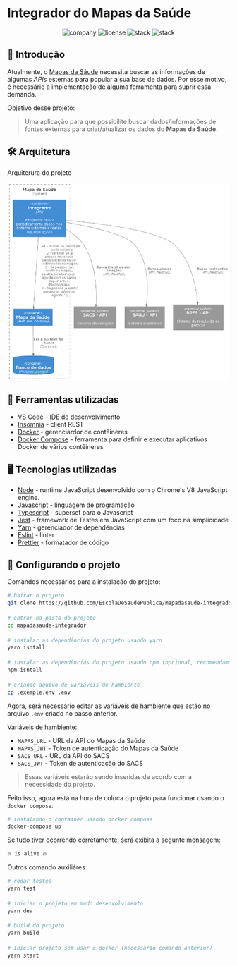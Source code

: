 # Integrador do Mapas da Saúde

<p align="center">
    <img alt="company" src="https://img.shields.io/static/v1?label=company&message=ESP&color=13ad47&labelColor=0A1033">
    <img alt="license" src="https://img.shields.io/static/v1?label=license&message=GPL&color=13ad47&labelColor=0A1033">
    <img alt="stack" src="https://img.shields.io/static/v1?label=stack&message=node&color=13ad47&labelColor=0A1033">
    <img alt="stack" src="https://img.shields.io/static/v1?label=stack&message=typescript&color=3178c6&labelColor=0A1033">
</p>

## 📄 Introdução

Atualmente, o [Mapas da Sáude](https://link) necessita buscar as informações de algumas _APIs_ esternas para popular a sua base de dados. Por esse motivo, é necessário a implementação de alguma ferramenta para suprir essa demanda.

Objetivo desse projeto:

> Uma aplicação para que possibilite buscar dados/informações de fontes externas para criar/atualizar os dados do **Mapas da Saúde**.

## 🛠️ Arquitetura

Arquiterura do projeto

![cover](.github/arquitetura.png?style=flat)

## 🧰 Ferramentas utilizadas

- [VS Code](https://code.visualstudio.com/) - IDE de desenvolvimento
- [Insomnia](https://insomnia.rest/) - client REST
- [Docker](https://www.docker.com/) - gerenciardor de contêineres
- [Docker Compose](https://docs.docker.com/compose/) - ferramenta para definir e executar aplicativos Docker de vários contêineres

## 🖥 Tecnologias utilizadas

- [Node](https://nodejs.org/en/) - runtime JavaScript desenvolvido com o Chrome's V8 JavaScript engine.
- [Javascript](https://developer.mozilla.org/pt-BR/docs/Web/JavaScript) - linguagem de programação
- [Typescript](https://www.typescriptlang.org/) - superset para o Javascript
- [Jest](https://jestjs.io/pt-BR/) - framework de Testes em JavaScript com um foco na simplicidade
- [Yarn](https://classic.yarnpkg.com/en/) - gerenciador de dependências
- [Eslint](https://eslint.org/) - linter
- [Prettier](https://prettier.io/) - formatador de código

## 🔧 Configurando o projeto

Comandos necessários para a instalação do projeto:

```bash
# baixar o projeto
git clone https://github.com/EscolaDeSaudePublica/mapadasaude-integrador.git

# entrar na pasta do projeto
cd mapadasaude-integrador

# instalar as dependências do projeto usando yarn
yarn isntall

# instalar as dependências do projeto usando npm (opcional, recomendamos usar o yarn)
npm isntall

# criando aquivo de variáveis de hambiente
cp .exemple.env .env
```

Agora, será necessário editar as variáveis de hambiente que estão no arquivo `.env` criado no passo anterior.

Variáveis de hambiente:

- `MAPAS_URL` - URL da API do Mapas da Saúde
- `MAPAS_JWT` - Token de autenticação do Mapas da Saúde
- `SACS_URL` - URL da API do SACS
- `SACS_JWT` - Token de autenticação do SACS

> Essas variáveis estarão sendo inseridas de acordo com a necessidade do projeto.

Feito isso, agora está na hora de coloca o projeto para funcionar usando o `docker compose`:

```bash
# instalando o container usando docker compose
docker-compose up
```

Se tudo tiver ocorrendo corretamente, será exibita a segunte mensagem:

```bash
🔥 is alive 🔥
```

Outros comando auxiliáres:

```bash
# rodar testes
yarn test

# iniciar o projeto em modo desenvolvimento
yarn dev

# build do projeto
yarn build

# iniciar projeto sem usar o docker (necessário comando anterior)
yarn start

```

